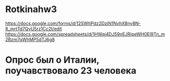 # Rotkinahw3
https://docs.google.com/forms/d/12SWtjPdz2DziN1NvhX8ny8N-8_mrtTd7QyU5rz1Cc2I/edit
https://docs.google.com/spreadsheets/d/1HWqj4DJ59nEJRipeWH0El9Tn_m2Bzm7qWhMP5dTJ6g8
# Опрос был о Италии, поучавствовало 23 человека 
